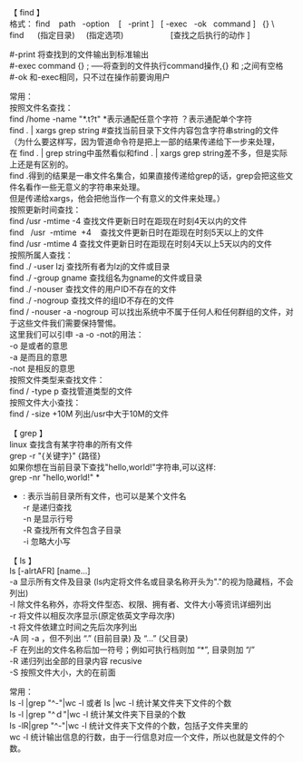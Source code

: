 【 find 】  
格式：
find      path           -option         [   -print ]   [ -exec   -ok   command ]   {} \  
find      (指定目录)     (指定选项)                     [查找之后执行的动作 ]  
  
#-print 将查找到的文件输出到标准输出  
#-exec   command   {} \;      —–将查到的文件执行command操作,{} 和 \;之间有空格  
#-ok 和-exec相同，只不过在操作前要询用户  
  
常用：  
按照文件名查找：  
find /home  -name "*.t?t"   *表示通配任意个字符  ？表示通配单个字符  
find . | xargs grep string #查找当前目录下文件内容包含字符串string的文件  
（为什么要这样写，因为管道命令符是把上一部的结果传递给下一步来处理，  
在 find . | grep string中虽然看似和find . | xargs grep string差不多，但是实际上还是有区别的。  
find .得到的结果是一串文件名集合，如果直接传递给grep的话，grep会把这些文件名看作一些无意义的字符串来处理。  
但是传递给xargs，他会把他当作一个有意义的文件来处理。）  
按照更新时间查找：  
find   /usr   -mtime  -4   查找文件更新日时在距现在时刻4天以内的文件  
find   /usr  -mtime  +4    查找文件更新日时在距现在时刻5天以上的文件  
find   /usr   -mtime   4   查找文件更新日时在距现在时刻4天以上5天以内的文件  
按照所属人查找：  
find ./ -user lzj 查找所有者为lzj的文件或目录  
find ./ -group gname 查找组名为gname的文件或目录  
find ./ -nouser 查找文件的用户ID不存在的文件  
find ./ -nogroup 查找文件的组ID不存在的文件  
find / -nouser  -a -nogroup  可以找出系统中不属于任何人和任何群组的文件，对于这些文件我们需要保持警惕。  
这里我们可以引申 -a -o -not的用法：  
-o 是或者的意思  
-a 是而且的意思  
-not 是相反的意思  
按照文件类型来查找文件：  
find / -type p 查找管道类型的文件  
按照文件大小查找：  
 find  / -size  +10M 列出/usr中大于10M的文件  
  
  
【 grep 】  
linux 查找含有某字符串的所有文件  
grep -r "{关键字}"  {路径}  
如果你想在当前目录下查找"hello,world!"字符串,可以这样:  
grep -nr "hello,world!" *  
* : 表示当前目录所有文件，也可以是某个文件名  
-r 是递归查找  
-n 是显示行号  
-R 查找所有文件包含子目录  
-i 忽略大小写  
  
  
【 ls 】  
ls [-alrtAFR] [name...]  
-a 显示所有文件及目录 (ls内定将文件名或目录名称开头为"."的视为隐藏档，不会列出)  
-l 除文件名称外，亦将文件型态、权限、拥有者、文件大小等资讯详细列出  
-r 将文件以相反次序显示(原定依英文字母次序)  
-t 将文件依建立时间之先后次序列出  
-A 同 -a ，但不列出 “.” (目前目录) 及 “…” (父目录)  
-F 在列出的文件名称后加一符号；例如可执行档则加 “*”, 目录则加 “/”  
-R 递归列出全部的目录内容 recusive  
-S 按照文件大小，大的在前面  
  
常用：  
ls -l |grep "^-"|wc -l 或者 ls |wc -l  统计某文件夹下文件的个数  
ls -l |grep "^ｄ"|wc -l   统计某文件夹下目录的个数  
ls -lR|grep "^-"|wc -l   统计文件夹下文件的个数，包括子文件夹里的  
wc -l 统计输出信息的行数，由于一行信息对应一个文件，所以也就是文件的个数。  
